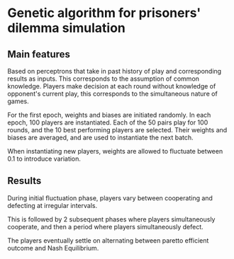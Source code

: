 # Genetic algorithm for prisoners' dilemma simulation 

## Main features

Based on perceptrons that take in past history of play and corresponding results as inputs. This corresponds to the assumption of common knowledge. Players make decision at each round without knowledge of opponent's current play, this corresponds to the simultaneous nature of games.

For the first epoch, weights and biases are initiated randomly. In each epoch, 100 players are instantiated. Each of the 50 pairs play for 100 rounds, and the 10 best performing players are selected. Their weights and biases are averaged, and are used to instantiate the next batch.

When instantiating new players, weights are allowed to fluctuate between 0.1 to introduce variation. 

## Results

During initial fluctuation phase, players vary between cooperating and defecting at irregular intervals.

This is followed by 2 subsequent phases where players simultaneously cooperate, and then a period where players simultaneously defect.

The players eventually settle on alternating between paretto efficient outcome and Nash Equilibrium. 

